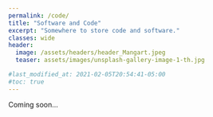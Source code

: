 ```yaml
---
permalink: /code/
title: "Software and Code"
excerpt: "Somewhere to store code and software."
classes: wide
header:
  image: /assets/headers/header_Mangart.jpeg
  teaser: assets/images/unsplash-gallery-image-1-th.jpg

#last_modified_at: 2021-02-05T20:54:41-05:00
#toc: true
---
```

Coming soon...
